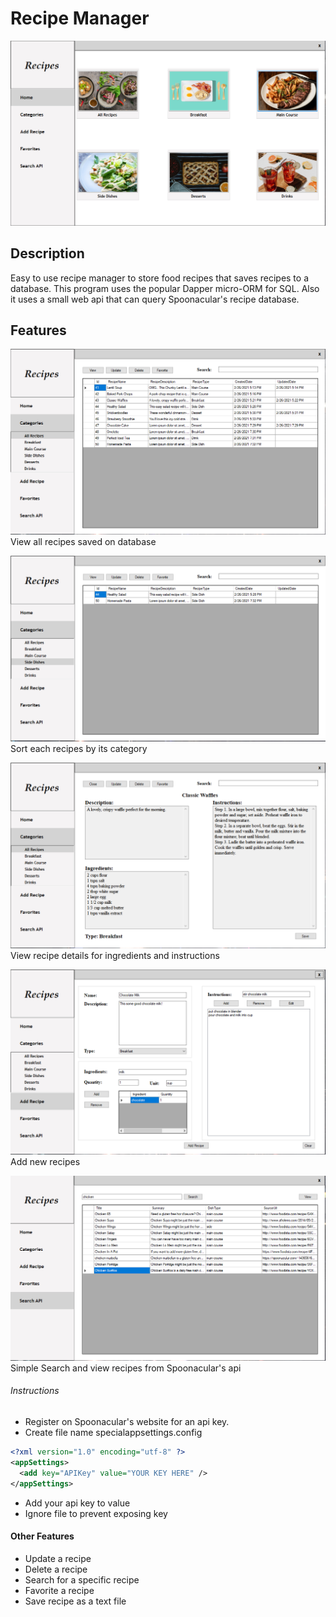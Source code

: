 # Recipe Manager
![](./Images/mainUI.PNG)

## Description
Easy to use recipe manager to store food recipes that saves recipes to a database. This program uses the popular 
Dapper micro-ORM for SQL. Also it uses a small web api that can query Spoonacular's recipe database.

## Features
![](./Images/allRecipes.PNG)
<br>
View all recipes saved on database

![](./Images/categories.PNG)
<br>
Sort each recipes by its category

![](./Images/view.PNG)
<br>
View recipe details for ingredients and instructions

![](./Images/addRecipe.PNG)
<br>
Add new recipes

![](./Images/api.PNG)
<br>
Simple Search and view recipes from Spoonacular's api
<br>
###### Instructions
* Register on Spoonacular's website for an api key. 
* Create file name specialappsettings.config
```xml
<?xml version="1.0" encoding="utf-8" ?>
<appSettings>
  <add key="APIKey" value="YOUR KEY HERE" />
</appSettings>
```
* Add your api key to value
* Ignore file to prevent exposing key

#### Other Features
* Update a recipe
* Delete a recipe
* Search for a specific recipe
* Favorite a recipe
* Save recipe as a text file